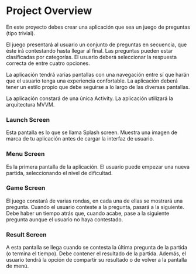 # Project Overview

En este proyecto debes crear una aplicación que sea un juego de preguntas (tipo trivial).

El juego presentará al usuario un conjunto de preguntas en secuencia, que éste irá contestando hasta llegar al final.
Las preguntas pueden estar clasificadas por categorías.
El usuario deberá seleccionar la respuesta correcta de entre cuatro opciones.

La aplicación tendrá varias pantallas con una navegación entre sí que harán que el usuario tenga una experiencia confortable.
La aplicación deberá tener un estilo propio que debe seguirse a lo largo de las diversas pantallas.

La aplicación constará de una única Activity.
La aplicación utilizará la arquitectura MVVM.

### Launch Screen
Esta pantalla es lo que se llama Splash screen.
Muestra una imagen de marca de tu aplicación antes de cargar la interfaz de usuario.

### Menu Screen
Es la primera pantalla de la aplicación.
El usuario puede empezar una nueva partida, seleccionando el nivel de dificultad.

### Game Screen
El juego constará de varias rondas, en cada una de ellas se mostrará una pregunta.
Cuando el usuario conteste a la pregunta, pasará a la siguiente.
Debe haber un tiempo atrás que, cuando acabe, pase a la siguiente pregunta aunque el usuario no haya contestado.

### Result Screen
A esta pantalla se llega cuando se contesta la última pregunta de la partida (o termina el tiempo).
Debe contener el resultado de la partida.
Además, el usuario tendrá la opción de compartir su resultado o de volver a la pantalla de menú.